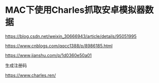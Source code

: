 # MAC下使用Charles抓取安卓模拟器数据

https://blog.csdn.net/weixin_30666943/article/details/95051995

https://www.cnblogs.com/qqcc1388/p/8986185.html

https://www.jianshu.com/p/1d0360e50a01



生成注册码

https://www.charles.ren/
